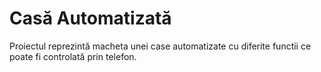 # Casă Automatizată

Proiectul reprezintă macheta unei case automatizate cu diferite functii ce poate fi controlată prin telefon.
